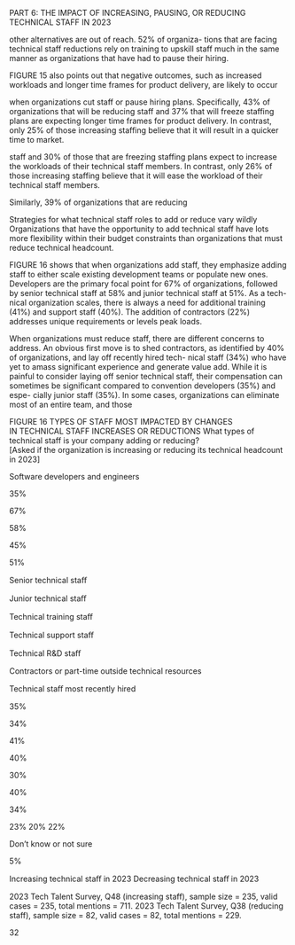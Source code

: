 PART 6: THE IMPACT OF INCREASING, PAUSING, OR REDUCING TECHNICAL STAFF IN 2023


other alternatives are out of reach. 52% of organiza-
tions that are facing technical staff reductions rely on 
training to upskill staff much in the same manner as 
organizations that have had to pause their hiring.


FIGURE 15 also points out that negative outcomes, 
such as increased workloads and longer time 
frames for product delivery, are likely to occur 


when organizations cut staff or pause hiring plans. 
Specifically, 43% of organizations that will be reducing 
staff and 37% that will freeze staffing plans are 
expecting longer time frames for product delivery. In 
contrast, only 25% of those increasing staffing believe 
that it will result in a quicker time to market. 


staff and 30% of those that are freezing staffing 
plans expect to increase the workloads of their 
technical staff members. In contrast, only 26% of 
those increasing staffing believe that it will ease the 
workload of their technical staff members.


Similarly, 39% of organizations that are reducing 


Strategies for what technical staff 
roles to add or reduce vary wildly
Organizations that have the opportunity to add 
technical staff have lots more flexibility within their 
budget constraints than organizations that must 
reduce technical headcount.


FIGURE 16 shows that when organizations add 
staff, they emphasize adding staff to either scale 
existing development teams or populate new ones. 
Developers are the primary focal point for 67% of 
organizations, followed by senior technical staff at 
58% and junior technical staff at 51%. As a tech-
nical organization scales, there is always a need for 
additional training (41%) and support staff (40%). 
The addition of contractors (22%) addresses unique 
requirements or levels peak loads.


When organizations must reduce staff, there are 
different concerns to address. An obvious first 
move is to shed contractors, as identified by 40% 
of organizations, and lay off recently hired tech-
nical staff (34%) who have yet to amass significant 
experience and generate value add. While it is 
painful to consider laying off senior technical staff, 
their compensation can sometimes be significant 
compared to convention developers (35%) and espe-
cially junior staff (35%). In some cases, organizations 
can eliminate most of an entire team, and those 


FIGURE 16 
TYPES OF STAFF MOST IMPACTED BY CHANGES  
IN TECHNICAL STAFF INCREASES OR REDUCTIONS
What types of technical staff is your company adding or reducing?   
[Asked if the organization is increasing or reducing its technical headcount in 2023]


Software developers and engineers


35%


67%


58%


45%


51%


Senior technical staﬀ


Junior technical staﬀ


Technical training staﬀ


Technical support staﬀ


Technical R&D staﬀ


Contractors or part-time
outside technical resources


Technical staﬀ most recently hired


35%


34%


41%


40%


30%


40%


34%


23%
20%
22%


Don’t know or not sure


5%


Increasing technical staﬀ in 2023
Decreasing technical staﬀ in 2023


2023 Tech Talent Survey, Q48 (increasing staff), sample size = 235, valid cases = 235, total mentions = 711. 
2023 Tech Talent Survey, Q38 (reducing staff), sample size = 82, valid cases = 82, total mentions = 229.


 32



